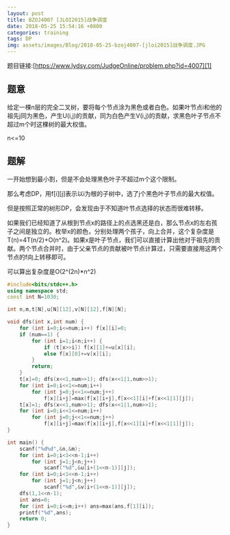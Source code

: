 ```yaml
---
layout: post
title: BZOJ4007 [JLOI2015]战争调度
date: 2018-05-25 15:54:16 +0800
categories: training
tags: DP
img: assets/images/Blog/2018-05-25-bzoj4007-[jloi2015]战争调度.JPG
---
```


题目链接:[https://www.lydsy.com/JudgeOnline/problem.php?id=4007][1]

## **题意**

给定一棵n层的完全二叉树，要将每个节点涂为黑色或者白色。如果叶节点i和他的祖先j同为黑色，产生U(i,j)的贡献，同为白色产生V(i,j)的贡献，求黑色叶子节点不超过m个时这棵树的最大权值。

n<=10

## **题解**

一开始想到最小割，但是不会处理黑色叶子不超过m个这个限制。

那么考虑DP，用f[i][j]表示以i为根的子树中，选了j个黑色叶子节点的最大权值。

但是按照正常的树形DP，会发现由于不知道叶节点选择的状态而很难转移。

如果我们已经知道了从根到节点x的路径上的点选黑还是白，那么节点x的左右孩子之间是独立的。枚举x的颜色，分别处理两个孩子，向上合并，这个复杂度是T(n)=4T(n/2)+O(n^2)。如果x是叶子节点，我们可以直接计算出他对于祖先的贡献。两个节点合并时，由于父亲节点的贡献被叶节点计算过，只需要直接用这两个节点的f向上转移即可。

可以算出复杂度是O(2^(2n)*n^2)

```cpp
#include<bits/stdc++.h>
using namespace std;
const int N=1030;

int n,m,t[N],u[N][12],v[N][12],f[N][N];

void dfs(int x,int num) {
	for (int i=0;i<=num;i++) f[x][i]=0;
	if (num==1) {
		for (int i=1;i<n;i++) {
			if (t[x>>i]) f[x][1]+=u[x][i];
			else f[x][0]+=v[x][i];
		}
		return;
	}
	t[x]=0; dfs(x<<1,num>>1); dfs(x<<1|1,num>>1);
	for (int i=0;i<<1<=num;i++) 
		for (int j=0;j<<1<=num;j++)
			f[x][i+j]=max(f[x][i+j],f[x<<1][i]+f[x<<1|1][j]);
	t[x]=1; dfs(x<<1,num>>1); dfs(x<<1|1,num>>1);
	for (int i=0;i<<1<=num;i++)
		for (int j=0;j<<1<=num;j++)
			f[x][i+j]=max(f[x][i+j],f[x<<1][i]+f[x<<1|1][j]);
}

int main() {
	scanf("%d%d",&n,&m);
	for (int i=0;i<1<<n-1;i++)
		for (int j=1;j<n;j++)
			scanf("%d",&u[i+(1<<n-1)][j]);
	for (int i=0;i<1<<n-1;i++)
		for (int j=1;j<n;j++)
			scanf("%d",&v[i+(1<<n-1)][j]);
	dfs(1,1<<n-1);
	int ans=0;
	for (int i=0;i<=m;i++) ans=max(ans,f[1][i]);
	printf("%d",ans);
	return 0;
}
```

[1]: https://www.lydsy.com/JudgeOnline/problem.php?id=4007